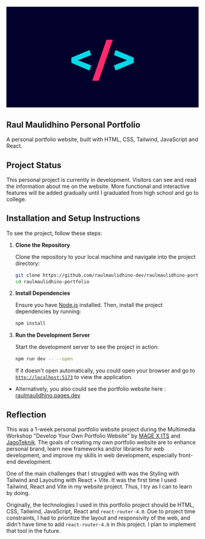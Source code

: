 ![My Portfolio Logo](public/cyberpunk-coder-og.jpg)

## Raul Maulidhino Personal Portfolio
A personal portfolio website, built with HTML, CSS, Tailwind, JavaScript and React.

## Project Status
This personal project is currently in development. Visitors can see and read the information about me on the website. More functional and interactive features will be added gradually until I graduated from high school and go to college.

## Installation and Setup Instructions
To see the project, follow these steps:

1. **Clone the Repository**

   Clone the repository to your local machine and navigate into the project directory:

   ```bash
   git clone https://github.com/raulmaulidhino-dev/raulmaulidhino-portfolio.git
   cd raulmaulidhino-portfolio
   ```

2. **Install Dependencies**

   Ensure you have [Node.js](https://nodejs.org/en) installed. Then, install the project dependencies by running:
   
   ```bash
   npm install
   ```

4. **Run the Development Server**

   Start the development server to see the project in action:
   
   ```bash
   npm run dev -- --open
   ```

   If it doesn't open automatically, you could open your browser and go to [`http://localhost:5173`](http://localhost:5173) to view the application.

- Alternatively, you also could see the portfolio website here : [raulmaulidhino.pages.dev](https://raulmaulidhino.pages.dev)

## Reflection
This was a 1-week personal portfolio website project during the Multimedia Workshop "Develop Your Own Portfolio Website" by [MAGE X ITS](https://mage-its.id/) and [JagoTeknik](https://jagoteknik.id/). The goals of creating my own portfolio website are to enhance personal brand, learn new frameworks and/or libraries for web development, and improve my skills in web development, especially front-end development.

One of the main challenges that I struggled with was the Styling with Tailwind and Layouting with React + Vite. It was the first time I used Tailwind, React and Vite in my website project. Thus, I try as I can to learn by doing.

Originally, the technologies I used in this portfolio project should be HTML, CSS, Tailwind, JavaScript, React and `react-router-4.0`. Due to project time constraints, I had to prioritize the layout and responsivity of the web, and didn't have time to add `react-router-4.0` in this project. I plan to implement that tool in the future.
